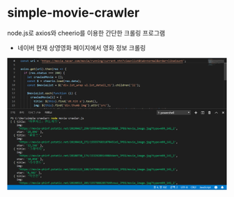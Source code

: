 # simple-movie-crawler

node.js로 axios와 cheerio를 이용한 간단한 크롤링 프로그램
- 네이버 현재 상영영화 페이지에서 영화 정보 크롤링

![simple-crawler](./image/simple-crawler.png)